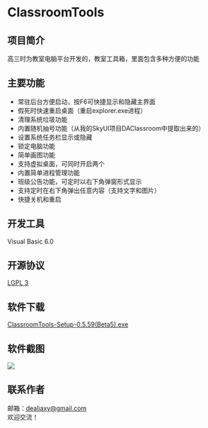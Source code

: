 # ClassroomTools

## 项目简介
高三时为教室电脑平台开发的，教室工具箱，里面包含多种方便的功能

## 主要功能
- 常驻后台方便启动，按F6可快捷显示和隐藏主界面
- 假死时快速重启桌面（重启explorer.exe进程）
- 清理系统垃圾功能
- 内置随机抽号功能（从我的SkyUI项目DAClassroom中提取出来的）
- 设置系统任务栏显示或隐藏
- 锁定电脑功能
- 简单画图功能
- 支持虚拟桌面，可同时开启两个
- 内置简单进程管理功能
- 班级公告功能，可定时以右下角弹窗形式显示
- 支持定时在右下角弹出任意内容（支持文字和图片）
- 快捷关机和重启

## 开发工具
Visual Basic 6.0

## 开源协议
[LGPL 3](http://git.oschina.net/deali/CodeZone/blob/master/LICENSE/LGPL3.LICENSE?dir=0&filepath=LICENSE%2FLGPL3.LICENSE&oid=5cc63c20b453fb272056d6ce14398a593d303a90&sha=45e842c4825ed3bb614e5086b82742c428e0d70b)

## 软件下载
[ClassroomTools-Setup-0.5.59(Beta5).exe](http://git.oschina.net/deali/ClassroomTools/attach_files/download?i=61616&u=http%3A%2F%2Ffiles.git.oschina.net%2Fgroup1%2FM00%2F00%2F6D%2FZxV3cFds8gaAXDW7ABOlfT69SaM033.exe%3Ftoken%3Dc24cbbf68277b36db4a681cc7924ba80%26ts%3D1466757669%26attname%3DClassroomTools-Setup-0.5.59%28Beta5%29.exe)

## 软件截图
![](http://git.oschina.net/deali/ClassroomTools/raw/master/捕获.PNG)

## 联系作者
邮箱：dealiaxy@gmail.com   
欢迎交流！
